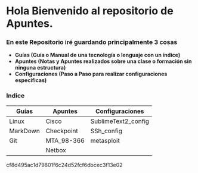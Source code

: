 Hola Bienvenido al repositorio de Apuntes.
==========================================

### En este Repositorio iré guardando principalmente 3 cosas 

- **Guías (Guía o Manual de una tecnología o lenguaje con un índice)**
- **Apuntes (Notas y Apuntes realizados sobre una clase o formación sin ninguna estructura)**
- **Configuraciones (Paso a Paso para realizar configuraciones específicas)**

### Indice

Guías |Apuntes |Configuraciones
---|---|---
Linux | Cisco | SublimeText2_config
MarkDown | Checkpoint | SSh_config
Git | MTA_98-366 | metasploit
 | | Netbox

cf8d495ac1d79801f6c24d52fcf6dbcec3f13e02
